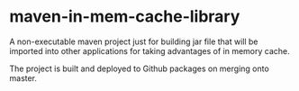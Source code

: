 # maven-in-mem-cache-library
A non-executable maven project just for building jar file that will be imported into other applications for taking advantages of in memory cache.

The project is built and deployed to Github packages on merging onto master.
